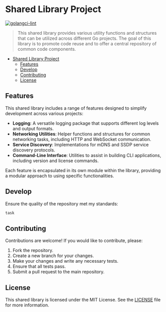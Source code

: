 # Shared Library Project

[![golangci-lint](https://github.com/merlindorin/go-shared/actions/workflows/golangci.yml/badge.svg?branch=main)](https://github.com/merlindorin/go-shared/actions/workflows/golangci.yml)

> This shared library provides various utility functions and structures that can be utilized across different Go
> projects. The goal of this library is to promote code reuse and to offer a central repository of common code
> components.

<!-- TOC -->
* [Shared Library Project](#shared-library-project)
  * [Features](#features)
  * [Develop](#develop)
  * [Contributing](#contributing)
  * [License](#license)
<!-- TOC -->

## Features

This shared library includes a range of features designed to simplify development across various projects:

* **Logging**: A versatile logging package that supports different log levels and output formats.
* **Networking Utilities**: Helper functions and structures for common networking tasks, including HTTP and WebSocket
  communication.
* **Service Discovery**: Implementations for mDNS and SSDP service discovery protocols.
* **Command-Line Interface**: Utilities to assist in building CLI applications, including version and license commands.

Each feature is encapsulated in its own module within the library, providing a modular approach to using specific
functionalities.

## Develop

Ensure the quality of the repository met my standards:

```bash
task
```

## Contributing

Contributions are welcome! If you would like to contribute, please:

1. Fork the repository.
2. Create a new branch for your changes.
3. Make your changes and write any necessary tests.
4. Ensure that all tests pass.
5. Submit a pull request to the main repository.

## License

This shared library is licensed under the MIT License. See the [LICENSE](LICENSE) file for more information.
